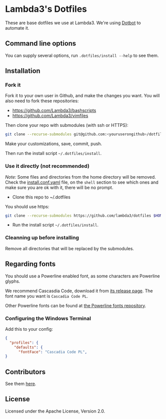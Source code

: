 # Lambda3's Dotfiles

These are base dotfiles we use at Lambda3. We're using
[Dotbot](https://github.com/anishathalye/dotbot)
to automate it.

## Command line options

You can supply several options, run `.dotfiles/install --help` to see them.

## Installation

### Fork it

Fork it to your own user in Github, and make the changes you want. You will also
need to fork these repositories:

* https://github.com/Lambda3/bashscripts
* https://github.com/Lambda3/vimfiles

Then clone your repo with submodules (with ssh or HTTPS):

````bash
git clone --recurse-submodules git@github.com:<youruserongithub>/dotfiles.git $HOME/.dotfiles
````

Make your customizations, save, commit, push.

Then run the install script `~/.dotfiles/install`.

### Use it directly (not recommended)

*Note:* Some files and directories from the home directory will be removed. Check the
[install.conf.yaml](https://github.com/lambda3/dotfiles/blob/master/install.conf.yaml)
file, on the `shell` section to see which ones and make sure you are ok with it,
there will be no prompt.

* Clone this repo to ~/.dotfiles

You should use https:

````bash
git clone --recurse-submodules https://github.com/lambda3/dotfiles $HOME/.dotfiles
````

* Run the install script `~/.dotfiles/install`.

### Cleanning up before installing

Remove all directories that will be replaced by the submodules.

## Regarding fonts

You should use a Powerline enabled font, as some characters are Powerline
glyphs.

We recommend Cascasdia Code, download it from
[its release page](https://github.com/microsoft/cascadia-code/releases).
The font name you want is `Cascadia Code PL`.

Other Powerline fonts can be found at
[the Powerline fonts repository](https://github.com/powerline/fonts).

### Configuring the Windows Terminal

Add this to your config:

````json
{
  "profiles": {
    "defaults": {
      "fontFace": "Cascadia Code PL",
}
````

## Contributors

See them [here](https://github.com/Lambda3/dotfiles/graphs/contributors).

## License

Licensed under the Apache License, Version 2.0.

